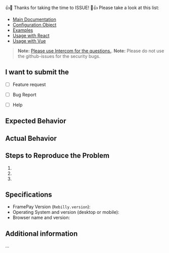 :+1::tada: Thanks for taking the time to ISSUE! :tada::+1:
Please take a look at this list:

- [Main Documentation](https://rebilly.github.io/framepay-docs/)
- [Configuration Object](https://rebilly.github.io/framepay-docs/configuration/properties.html)
- [Examples](https://rebilly.github.io/framepay-docs/examples)
- [Usage with React](https://github.com/Rebilly/framepay-react)
- [Usage with Vue](https://github.com/Rebilly/framepay-vue)

> **Note:** [Please use Intercom for the questions.](https://rebilly.github.io/framepay-docs/).
> **Note:** Please do not use the github-issues for the security bugs.

## I want to submit the 
- [ ] Feature request
- [ ] Bug Report
- [ ] Help


## Expected Behavior


## Actual Behavior


## Steps to Reproduce the Problem
  1.
  1.
  1.

## Specifications
- FramePay Version (`Rebilly.version`): 
- Operating System and version (desktop or mobile):
- Browser name and version:

## Additional information
  ...
